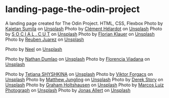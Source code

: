 # landing-page-the-odin-project
A landing page created for The Odin Project. HTML, CSS, Flexbox
Photo by <a href="https://unsplash.com/@kaedu?utm_source=unsplash&utm_medium=referral&utm_content=creditCopyText">Kajetan Sumila</a> on <a href="https://unsplash.com/images?utm_source=unsplash&utm_medium=referral&utm_content=creditCopyText">Unsplash</a>
Photo by <a href="https://unsplash.com/@clemhlrdt?utm_source=unsplash&utm_medium=referral&utm_content=creditCopyText">Clément Hélardot</a> on <a href="https://unsplash.com/s/photos/web-development?utm_source=unsplash&utm_medium=referral&utm_content=creditCopyText">Unsplash</a>
Photo by <a href="https://unsplash.com/@socialcut?utm_source=unsplash&utm_medium=referral&utm_content=creditCopyText">S O C I A L . C U T</a> on <a href="https://unsplash.com/s/photos/stories?utm_source=unsplash&utm_medium=referral&utm_content=creditCopyText">Unsplash</a>
  Photo by <a href="https://unsplash.com/@florianklauer?utm_source=unsplash&utm_medium=referral&utm_content=creditCopyText">Florian Klauer</a> on <a href="https://unsplash.com/s/photos/stories?utm_source=unsplash&utm_medium=referral&utm_content=creditCopyText">Unsplash</a>
  Photo by <a href="https://unsplash.com/@sunnystate?utm_source=unsplash&utm_medium=referral&utm_content=creditCopyText">Reuben Juarez</a> on <a href="https://unsplash.com/s/photos/stories?utm_source=unsplash&utm_medium=referral&utm_content=creditCopyText">Unsplash</a>
  
  Photo by <a href="https://unsplash.com/@neelhimself?utm_source=unsplash&utm_medium=referral&utm_content=creditCopyText">Neel</a> on <a href="https://unsplash.com/s/photos/stories?utm_source=unsplash&utm_medium=referral&utm_content=creditCopyText">Unsplash</a>
  
Photo by <a href="https://unsplash.com/es/@nate_dumlao?utm_source=unsplash&utm_medium=referral&utm_content=creditCopyText">Nathan Dumlao</a> on <a href="https://unsplash.com/collections/97979044/storytellers?utm_source=unsplash&utm_medium=referral&utm_content=creditCopyText">Unsplash</a>
  Photo by <a href="https://unsplash.com/es/@florenciaviadana?utm_source=unsplash&utm_medium=referral&utm_content=creditCopyText">Florencia Viadana</a> on <a href="https://unsplash.com/s/photos/bookshop?utm_source=unsplash&utm_medium=referral&utm_content=creditCopyText">Unsplash</a>
  
  Photo by <a href="https://unsplash.com/@shyshkina?utm_source=unsplash&utm_medium=referral&utm_content=creditCopyText">Tetiana SHYSHKINA</a> on <a href="https://unsplash.com/s/photos/bookshop?utm_source=unsplash&utm_medium=referral&utm_content=creditCopyText">Unsplash</a>
  Photo by <a href="https://unsplash.com/@sonance?utm_source=unsplash&utm_medium=referral&utm_content=creditCopyText">Viktor Forgacs</a> on <a href="https://unsplash.com/s/photos/open-mic?utm_source=unsplash&utm_medium=referral&utm_content=creditCopyText">Unsplash</a>
  Photo by <a href="https://unsplash.com/@matthewjungling?utm_source=unsplash&utm_medium=referral&utm_content=creditCopyText">Matthew Jungling</a> on <a href="https://unsplash.com/s/photos/microphone?utm_source=unsplash&utm_medium=referral&utm_content=creditCopyText">Unsplash</a>
  Photo by <a href="https://unsplash.com/@derekstory?utm_source=unsplash&utm_medium=referral&utm_content=creditCopyText">Derek Story</a> on <a href="https://unsplash.com/s/photos/woods?utm_source=unsplash&utm_medium=referral&utm_content=creditCopyText">Unsplash</a>
  Photo by <a href="https://unsplash.com/@freedomstudios?utm_source=unsplash&utm_medium=referral&utm_content=creditCopyText">Graham Holtshausen</a> on <a href="https://unsplash.com/s/photos/redwoods?utm_source=unsplash&utm_medium=referral&utm_content=creditCopyText">Unsplash</a>
  Photo by <a href="https://unsplash.com/@marcosjluiz?utm_source=unsplash&utm_medium=referral&utm_content=creditCopyText">Marcos Luiz Photograph</a> on <a href="https://unsplash.com/s/photos/speaker-speaking?utm_source=unsplash&utm_medium=referral&utm_content=creditCopyText">Unsplash</a>
  Photo by <a href="https://unsplash.com/@visuallert?utm_source=unsplash&utm_medium=referral&utm_content=creditCopyText">Jonas Allert</a> on <a href="https://unsplash.com/s/photos/old-car?utm_source=unsplash&utm_medium=referral&utm_content=creditCopyText">Unsplash</a>
  
  
  